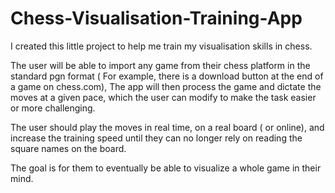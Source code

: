 # Chess-Visualisation-Training-App

I created this little project to help me train my visualisation skills in chess.

The user will be able to import any game from their chess platform in the standard pgn format ( For example, there is a download button at the end of a game on chess.com),
The app will then process the game and dictate the moves at a given pace, which the user can modify to make the task easier or more challenging.

The user should play the moves in real time, on a real board ( or online), and increase the training speed 
until they can no longer rely on reading the square names on the board.

The goal is for them to eventually be able to visualize a whole game in their mind.
